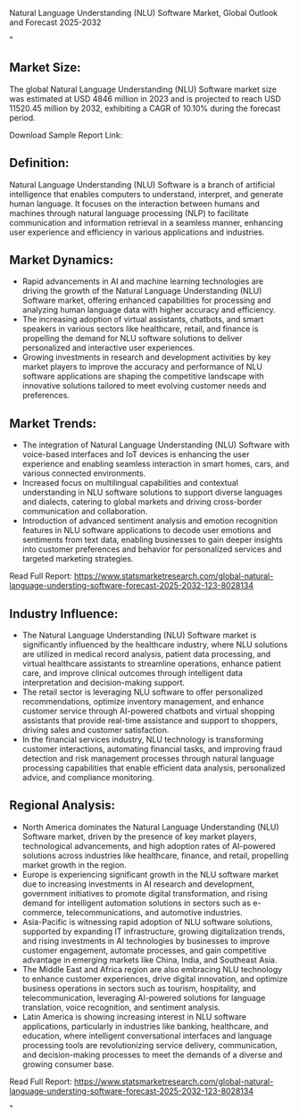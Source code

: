 Natural Language Understanding (NLU) Software Market, Global Outlook and Forecast 2025-2032 

"<h2>Market Size:</h2>
<p>The global Natural Language Understanding (NLU) Software market size was estimated at USD 4846 million in 2023 and is projected to reach USD 11520.45 million by 2032, exhibiting a CAGR of 10.10% during the forecast period.</p>
<p>Download Sample Report Link: <a href=''></a> </p>

<h2>Definition:</h2>
<p>Natural Language Understanding (NLU) Software is a branch of artificial intelligence that enables computers to understand, interpret, and generate human language. It focuses on the interaction between humans and machines through natural language processing (NLP) to facilitate communication and information retrieval in a seamless manner, enhancing user experience and efficiency in various applications and industries.</p>

<h2>Market Dynamics:</h2>
<ul>
<li>Rapid advancements in AI and machine learning technologies are driving the growth of the Natural Language Understanding (NLU) Software market, offering enhanced capabilities for processing and analyzing human language data with higher accuracy and efficiency.</li>
<li>The increasing adoption of virtual assistants, chatbots, and smart speakers in various sectors like healthcare, retail, and finance is propelling the demand for NLU software solutions to deliver personalized and interactive user experiences.</li>
<li>Growing investments in research and development activities by key market players to improve the accuracy and performance of NLU software applications are shaping the competitive landscape with innovative solutions tailored to meet evolving customer needs and preferences.</li>
</ul>

<h2>Market Trends:</h2>
<ul>
<li>The integration of Natural Language Understanding (NLU) Software with voice-based interfaces and IoT devices is enhancing the user experience and enabling seamless interaction in smart homes, cars, and various connected environments.</li>
<li>Increased focus on multilingual capabilities and contextual understanding in NLU software solutions to support diverse languages and dialects, catering to global markets and driving cross-border communication and collaboration.</li>
<li>Introduction of advanced sentiment analysis and emotion recognition features in NLU software applications to decode user emotions and sentiments from text data, enabling businesses to gain deeper insights into customer preferences and behavior for personalized services and targeted marketing strategies.</li>
</ul>
<p>Read Full Report: <a href='https://www.statsmarketresearch.com/global-natural-language-understing-software-forecast-2025-2032-123-8028134'>https://www.statsmarketresearch.com/global-natural-language-understing-software-forecast-2025-2032-123-8028134</a> </p>

<h2>Industry Influence:</h2>
<ul>
<li>The Natural Language Understanding (NLU) Software market is significantly influenced by the healthcare industry, where NLU solutions are utilized in medical record analysis, patient data processing, and virtual healthcare assistants to streamline operations, enhance patient care, and improve clinical outcomes through intelligent data interpretation and decision-making support.</li>
<li>The retail sector is leveraging NLU software to offer personalized recommendations, optimize inventory management, and enhance customer service through AI-powered chatbots and virtual shopping assistants that provide real-time assistance and support to shoppers, driving sales and customer satisfaction.</li>
<li>In the financial services industry, NLU technology is transforming customer interactions, automating financial tasks, and improving fraud detection and risk management processes through natural language processing capabilities that enable efficient data analysis, personalized advice, and compliance monitoring.</li>
</ul>

<h2>Regional Analysis:</h2>
<ul>
<li>North America dominates the Natural Language Understanding (NLU) Software market, driven by the presence of key market players, technological advancements, and high adoption rates of AI-powered solutions across industries like healthcare, finance, and retail, propelling market growth in the region.</li>
<li>Europe is experiencing significant growth in the NLU software market due to increasing investments in AI research and development, government initiatives to promote digital transformation, and rising demand for intelligent automation solutions in sectors such as e-commerce, telecommunications, and automotive industries.</li>
<li>Asia-Pacific is witnessing rapid adoption of NLU software solutions, supported by expanding IT infrastructure, growing digitalization trends, and rising investments in AI technologies by businesses to improve customer engagement, automate processes, and gain competitive advantage in emerging markets like China, India, and Southeast Asia.</li>
<li>The Middle East and Africa region are also embracing NLU technology to enhance customer experiences, drive digital innovation, and optimize business operations in sectors such as tourism, hospitality, and telecommunication, leveraging AI-powered solutions for language translation, voice recognition, and sentiment analysis.</li>
<li>Latin America is showing increasing interest in NLU software applications, particularly in industries like banking, healthcare, and education, where intelligent conversational interfaces and language processing tools are revolutionizing service delivery, communication, and decision-making processes to meet the demands of a diverse and growing consumer base.</li>
</ul>
<p>Read Full Report: <a href='https://www.statsmarketresearch.com/global-natural-language-understing-software-forecast-2025-2032-123-8028134'>https://www.statsmarketresearch.com/global-natural-language-understing-software-forecast-2025-2032-123-8028134</a> </p>"
